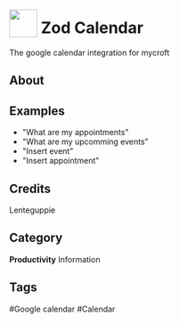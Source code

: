 # <img src="https://raw.githack.com/FortAwesome/Font-Awesome/master/svgs/solid/calendar-alt.svg" card_color="#BDC3C7" width="50" height="50" style="vertical-align:bottom"/> Zod Calendar
The google calendar integration for mycroft

## About


## Examples
* "What are my appointments"
* "What are my upcomming events"
* "Insert event"
* "Insert appointment"

## Credits
Lenteguppie

## Category
**Productivity**
Information

## Tags
#Google calendar
#Calendar

